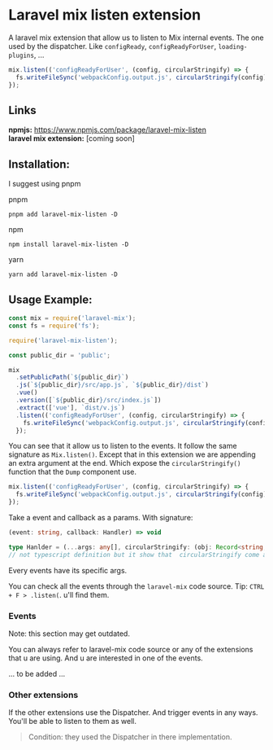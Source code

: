 # Laravel mix listen extension

A laravel mix extension that allow us to listen to Mix internal events. The one used by the dispatcher. Like `configReady`, `configReadyForUser`, `loading-plugins`, ...

```js
mix.listen(('configReadyForUser', (config, circularStringify) => {
  fs.writeFileSync('webpackConfig.output.js', circularStringify(config));
});
```

## Links

**npmjs:** https://www.npmjs.com/package/laravel-mix-listen<br>
**laravel mix extension:** [coming soon]

## Installation:

I suggest using pnpm

pnpm

```
pnpm add laravel-mix-listen -D
```

npm

```
npm install laravel-mix-listen -D
```

yarn

```
yarn add laravel-mix-listen -D
```

## Usage Example:

```js
const mix = require('laravel-mix');
const fs = require('fs');

require('laravel-mix-listen');

const public_dir = 'public';

mix
  .setPublicPath(`${public_dir}`)
  .js(`${public_dir}/src/app.js`, `${public_dir}/dist`)
  .vue()
  .version([`${public_dir}/src/index.js`])
  .extract(['vue'], `dist/v.js`)
  .listen(('configReadyForUser', (config, circularStringify) => {
    fs.writeFileSync('webpackConfig.output.js', circularStringify(config));
  });
```

You can see that it allow us to listen to the events. It follow the same signature as `Mix.listen()`. Except that in this extension we are appending an extra argument at the end. Which expose the `circularStringify()` function that the `Dump` component use.

```js
mix.listen(('configReadyForUser', (config, circularStringify) => {
  fs.writeFileSync('webpackConfig.output.js', circularStringify(config));
});
```

Take a event and callback as a params. With signature:

```ts
(event: string, callback: Handler) => void

type Hanlder = (...args: any[], circularStringify: (obj: Record<string, any>) => string) => void
// not typescript definition but it show that  circularStringify come at the end
```

Every events have its specific args.

You can check all the events through the `laravel-mix` code source. Tip: `CTRL + F > .listen(`. u'll find them.

### Events

Note: this section may get outdated.

You can always refer to laravel-mix code source or any of the extensions that u are using. And u are interested in one of the events.

... to be added ...

### Other extensions

If the other extensions use the Dispatcher. And trigger events in any ways. You'll be able to listen to them as well.<br>

> Condition: they used the Dispatcher in there implementation.
